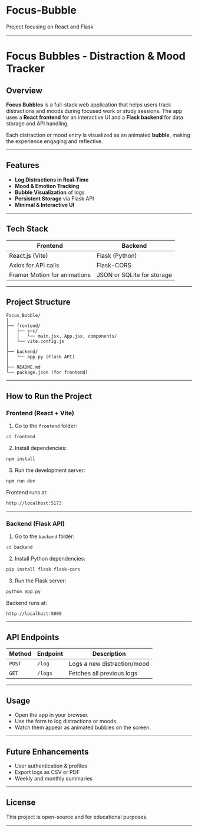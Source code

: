 # Focus-Bubble
Project focusing on React and Flask



---

# **Focus Bubbles - Distraction & Mood Tracker**

## **Overview**

**Focus Bubbles** is a full-stack web application that helps users track distractions and moods during focused work or study sessions. The app uses a **React frontend** for an interactive UI and a **Flask backend** for data storage and API handling.

Each distraction or mood entry is visualized as an animated **bubble**, making the experience engaging and reflective.

---

## **Features**

* **Log Distractions in Real-Time**
* **Mood & Emotion Tracking**
* **Bubble Visualization** of logs
* **Persistent Storage** via Flask API
* **Minimal & Interactive UI**

---

## **Tech Stack**

| Frontend                     | Backend                    |
| ---------------------------- | -------------------------- |
| React.js (Vite)              | Flask (Python)             |
| Axios for API calls          | Flask-CORS                 |
| Framer Motion for animations | JSON or SQLite for storage |

---

## **Project Structure**

```
Focus_Bubble/
│
├── frontend/
│   ├── src/
│   │   └── main.jsx, App.jsx, components/
│   └── vite.config.js
│
├── backend/
│   └── app.py (Flask API)
│
├── README.md
└── package.json (for frontend)
```

---

## **How to Run the Project**

### **Frontend (React + Vite)**

1. Go to the `frontend` folder:

```bash
cd frontend
```

2. Install dependencies:

```bash
npm install
```

3. Run the development server:

```bash
npm run dev
```

Frontend runs at:

```
http://localhost:5173
```

---

### **Backend (Flask API)**

1. Go to the `backend` folder:

```bash
cd backend
```

2. Install Python dependencies:

```bash
pip install flask flask-cors
```

3. Run the Flask server:

```bash
python app.py
```

Backend runs at:

```
http://localhost:5000
```

---

## **API Endpoints**

| Method | Endpoint | Description                 |
| ------ | -------- | --------------------------- |
| `POST` | `/log`   | Logs a new distraction/mood |
| `GET`  | `/logs`  | Fetches all previous logs   |

---

## **Usage**

* Open the app in your browser.
* Use the form to log distractions or moods.
* Watch them appear as animated bubbles on the screen.

---


## **Future Enhancements**

* User authentication & profiles
* Export logs as CSV or PDF
* Weekly and monthly summaries

---

## **License**

This project is open-source and for educational purposes.

---

